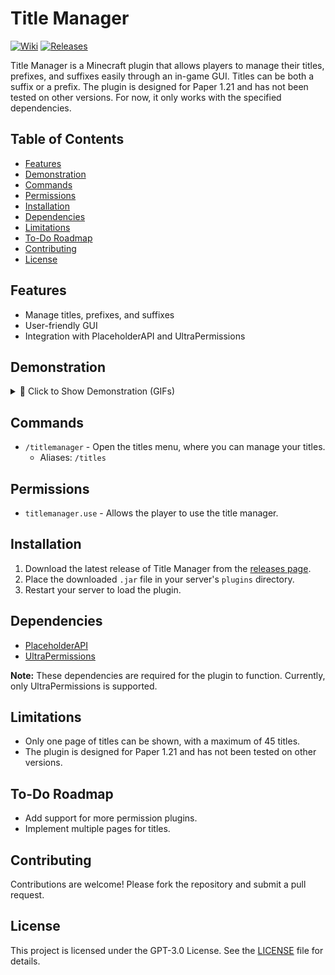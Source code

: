 # Title Manager

[![Wiki](https://img.shields.io/badge/wiki-Title%20Manager%20Wiki-blue)](https://github.com/cosmin1805/Title-Manager/wiki)
[![Releases](https://img.shields.io/github/v/release/cosmin1805/Title-Manager)](https://github.com/cosmin1805/Title-Manager/releases)

Title Manager is a Minecraft plugin that allows players to manage their titles, prefixes, and suffixes easily through an in-game GUI. Titles can be both a suffix or a prefix. The plugin is designed for Paper 1.21 and has not been tested on other versions. For now, it only works with the specified dependencies.

## Table of Contents

- [Features](#features)
- [Demonstration](#demonstration)
- [Commands](#commands)
- [Permissions](#permissions)
- [Installation](#installation)
- [Dependencies](#dependencies)
- [Limitations](#limitations)
- [To-Do Roadmap](#to-do-roadmap)
- [Contributing](#contributing)
- [License](#license)

## Features

- Manage titles, prefixes, and suffixes
- User-friendly GUI
- Integration with PlaceholderAPI and UltraPermissions

## Demonstration
<details>
  <summary>📌 Click to Show Demonstration (GIFs)</summary>

![Title Manager GUI](assets/TittleManager-1.gif)  
![Title Selection](assets/TittleManager-2.gif)

</details>

## Commands

- `/titlemanager` - Open the titles menu, where you can manage your titles.
    - Aliases: `/titles`

## Permissions

- `titlemanager.use` - Allows the player to use the title manager.

## Installation

1. Download the latest release of Title Manager from the [releases page](https://github.com/cosmin1805/Title-Manager/releases).
2. Place the downloaded `.jar` file in your server's `plugins` directory.
3. Restart your server to load the plugin.

## Dependencies

- [PlaceholderAPI](https://www.spigotmc.org/resources/placeholderapi.6245/)
- [UltraPermissions](https://www.spigotmc.org/resources/ultra-permissions.42678/)

**Note:** These dependencies are required for the plugin to function. Currently, only UltraPermissions is supported.

## Limitations

- Only one page of titles can be shown, with a maximum of 45 titles.
- The plugin is designed for Paper 1.21 and has not been tested on other versions.

## To-Do Roadmap

- Add support for more permission plugins.
- Implement multiple pages for titles.

## Contributing

Contributions are welcome! Please fork the repository and submit a pull request.

## License

This project is licensed under the GPT-3.0 License. See the [LICENSE](LICENSE) file for details.